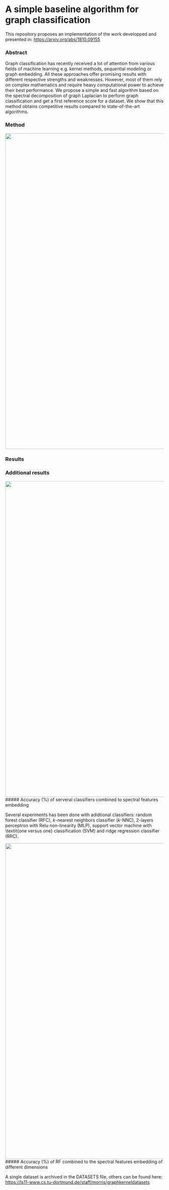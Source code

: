 # A simple baseline algorithm for graph classification

This repository proposes an implementation of the work developped and presented in: https://arxiv.org/abs/1810.09155

### Abstract

Graph classification has recently received a lot of attention from various fields of machine learning e.g. kernel methods, sequential modeling or graph embedding. All these approaches offer promising results with different respective strengths and weaknesses. However, most of them rely on complex mathematics and require heavy computational power to achieve their best performance. We propose a simple and fast algorithm based on the spectral decomposition of graph Laplacian to perform graph classification and get a first reference score for a dataset. We show that this method obtains competitive results compared to state-of-the-art algorithms. 

### Method

<img src="https://github.com/edouardpineau/A-simple-baseline-algorithm-for-graph-classification/raw/master/images/method_schema.png" width="1000">


### Results




### Additional results

<img src="https://github.com/edouardpineau/A-simple-baseline-algorithm-for-graph-classification/raw/master/images/results.png" width="1000">
##### Accuracy (%) of serveral classifiers combined to spectral features embedding

Several experiments has been done with adidtional classifiers: random forest classifier (RFC), $k$-nearest neighbors classifier ($k$-NNC), 2-layers perceptron with Relu non-linearity (MLP), support vector machine with \textit{one versus one} classification (SVM) and ridge regression classifier (RRC).


<img src="https://github.com/edouardpineau/A-simple-baseline-algorithm-for-graph-classification/raw/master/images/k_dependence.png" width="1000">
##### Accuracy (%) of RF combined to the spectral features embedding of different dimensions

A single dataset is archived in the DATASETS file, others can be found here: https://ls11-www.cs.tu-dortmund.de/staff/morris/graphkerneldatasets
